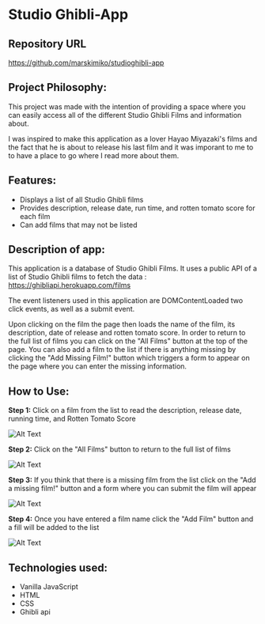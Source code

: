 # Studio Ghibli-App

## Repository URL

https://github.com/marskimiko/studioghibli-app

## Project Philosophy:

This project was made with the intention of providing a space where you can easily access all of the different Studio Ghibli Films and information about.

I was inspired to make this application as a lover Hayao Miyazaki's films and the fact that he is about to release his last film and it was imporant to me to to have a place to go where I read more about them. 

## Features: 

- Displays a list of all Studio Ghibli films
- Provides description, release date, run time, and rotten tomato score for each film
- Can add films that may not be listed

## Description of app: 

This application is a database of Studio Ghibli Films. It uses a public API of a list of Studio Ghibli films to fetch the data : https://ghibliapi.herokuapp.com/films

The event listeners used in this application are DOMContentLoaded two click events, as well as a submit event. 

Upon clicking on the film the page then loads the name of the film, its description, date of release and rotten tomato score. In order to return to the full list of films you can click on the "All Films" button at the top of the page. You can also add a film to the list if there is anything missing by clicking the "Add Missing Film!" button which triggers a form to appear on the page where you can enter the missing information.

## How to Use:

**Step 1:** Click on a film from the list to read the description, release date, running time, and Rotten Tomato Score

![Alt Text](https://videoapi-muybridge.vimeocdn.com/animated-thumbnails/image/f85dc381-0cdc-46fc-bc0d-33e3d92fdd30.gif?ClientID=vimeo-core-prod&Date=1646690609&Signature=0a71b65287578fc248151649d3acf9019c6b52b0)

**Step 2:** Click on the "All Films" button to return to the full list of films

![Alt Text](https://videoapi-muybridge.vimeocdn.com/animated-thumbnails/image/313ae811-a7a1-45a9-838d-25734842cb70.gif?ClientID=vimeo-core-prod&Date=1646690609&Signature=4e6aa21081a3ab2130d5b937a4a256b7db7c26c4)

**Step 3:** If you think that there is a missing film from the list click on the "Add a missing film!" button and a form where you can submit the film will appear

![Alt Text](https://videoapi-muybridge.vimeocdn.com/animated-thumbnails/image/2df9df67-017b-4649-82b8-d1a81bf42805.gif?ClientID=vimeo-core-prod&Date=1646690609&Signature=544d5b7f632e61504b3de1dac560ee075df2950e)

**Step 4:** Once you have entered a film name click the "Add Film" button and a fill will be added to the list

![Alt Text](https://videoapi-muybridge.vimeocdn.com/animated-thumbnails/image/1bd2fd79-be9a-4cf2-af3b-e51611e96bc4.gif?ClientID=vimeo-core-prod&Date=1646690609&Signature=de376078c110873b7a45ab70313a563284fbb0ab)

## Technologies used:

- Vanilla JavaScript
- HTML
- CSS
- Ghibli api


